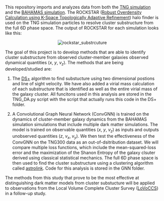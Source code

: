 This repository imports and analyzes data from both the [TNG simulation](https://www.tng-project.org/data/) and the [BAHAMAS simulation](https://arxiv.org/abs/1603.02702). The ROCKSTAR ([Robust Overdensity Calculation using K-Space Topologically Adaptive Refinement](https://iopscience.iop.org/article/10.1088/0004-637X/762/2/109)) halo finder is used on the TNG simulation particles to resolve cluster substructure from the full 6D phase space. The output of ROCKSTAR for each simulation looks like this: 

<p align="center">
  <img src="TNG_cluster_dynamics/figures/rockstar_bubbles.png" alt="rockstar_substrcuture" width="width:100%" />
</p>

The goal of this project is to develop methods that are able to identify cluster substructure from observed cluster-member galaxies observed dynamical quantities ($x$, $y$, $v_z$). The methods that are being developed/studied are:

1. The [DS+](https://github.com/josegit88/MilaDS) algorithm to find substucture using two dimensional postions and line of sight velocity. We have also added a virial mass calculation of each substructure that is identified as well as the entire virial mass of the galaxy cluster. All funcitons used in this analysis are stored in the TNG_DA.py script with the script that actually runs this code in the DS+ folder. 

2. A Convolutional Graph Neural Network (ConvGNN) is trained on the dynamics of cluster-member galaxy dynamics from the BAHAMAS simulation simulations that include multiple dark matter simulations. The model is trained on observable quantities ($x$, $y$, $v_z$) as inputs and outputs unobserved quantities ($z$, $v_x$, $v_y$). We then test the effectiveness of the ConvGNN on the TNG300 data as an out-of-dsitribution dataset. We will compare multiple loss functions, which include the mean-squared-loss error and the maximization of the Shanon Entropy of the galaxy clsuter derived using classical statistical mechanics. The full 6D phase space is then used to find the cluster substructure using a clustering algorithm called [astrolink](https://github.com/william-h-oliver/astrolink). Code for this analysis is stored in the GNN folder.

The methods from this study that prove to be the most effective at distinguishing dark matter models from cluster substucture will be applied to observations from the Local Volume Complete Cluster Survey ([LoVoCCS](10.3847/1538-4357/ad67c6)) in a follow-up study. 